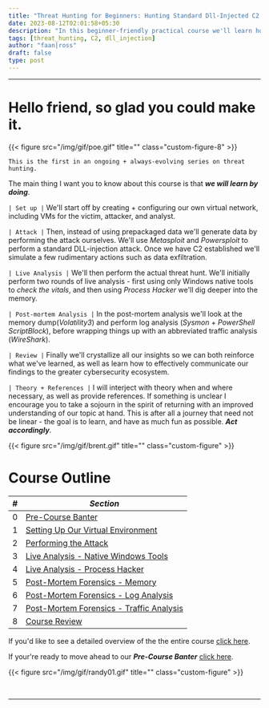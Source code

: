 ```yaml
---
title: "Threat Hunting for Beginners: Hunting Standard Dll-Injected C2 Implants (Practical Course)"
date: 2023-08-12T02:01:58+05:30
description: "In this beginner-friendly practical course we'll learn how to threat hunt standard DLL-injected C2 implants. We'll set up our own virtual environment, perform the attack, and then perform our threat hunting analysis."
tags: [threat_hunting, C2, dll_injection]
author: "faan|ross"
draft: false
type: post
---
```


*** 

# Hello friend, so glad you could make it.

{{< figure src="/img/gif/poe.gif" title="" class="custom-figure-8" >}}

`This is the first in an ongoing + always-evolving series on threat hunting.`

<!-- [NOTE: FOR THE VIDEO VERSION OF THIS COURSE CLICK HERE]() -->

The main thing I want you to know about this course is that ***we will learn by doing***. 

`| Set up |`
We'll start off by creating + configuring our own virtual network, including VMs for the victim, attacker, and analyst. 

`| Attack |`
Then, instead of using prepackaged data we'll generate data by performing the attack ourselves. We'll use *Metasploit* and *Powersploit* to perform a standard DLL-injection attack. Once we have C2 established we'll simulate a few rudimentary actions such as data exfiltration.

`| Live Analysis |`
We'll then perform the actual threat hunt. We'll initially perform two rounds of live analysis - first using only Windows native tools to *check the vitals*, and then using *Process Hacker* we'll dig deeper into the memory. 

`| Post-mortem Analysis |`
In the post-mortem analysis we'll look at the memory dump(*Volatility3*) and perform log analysis (*Sysmon* + *PowerShell ScriptBlock*), before wrapping things up with an abbreviated traffic analysis (*WireShark*). 

`| Review |`
Finally we'll crystallize all our insights so we can both reinforce what we've learned, as well as learn how to effectively communicate our findings to the greater cybersecurity ecosystem. 

`| Theory + References |`
I will interject with theory when and where necessary, as well as provide references. If something is unclear I encourage you to take a sojourn in the spirit of returning with an improved understanding of our topic at hand. This is after all a journey that need not be linear - the goal is to learn, and have as much fun as possible. ***Act accordingly***. 

{{< figure src="/img/gif/brent.gif" title="" class="custom-figure" >}}

# Course Outline

| # | ***Section*** |
|----------|----------|
| 0 | [Pre-Course Banter](https://www.faanross.com/course01/prebanter/) | 
| 1 | [Setting Up Our Virtual Environment](https://www.faanross.com/course01/01_settingup/) | 
| 2 | [Performing the Attack](https://www.faanross.com/course01/02_attack/) | 
| 3 | [Live Analysis - Native Windows Tools](https://www.faanross.com/course01/03_live_native/) | 
| 4 | [Live Analysis - Process Hacker](https://www.faanross.com/course01/04_live_hacker/) | 
| 5 | [Post-Mortem Forensics - Memory](https://www.faanross.com/course01/05_post_memory/) | 
| 6 | [Post-Mortem Forensics - Log Analysis](https://www.faanross.com/course01/06_post_logs/) | 
| 7 | [Post-Mortem Forensics - Traffic Analysis](https://www.faanross.com/course01/07_post_traffic/) | 
| 8 | [Course Review](https://www.faanross.com/course01/08_review/) | 


If you'd like to see a detailed overview of the the entire course [click here](https://www.faanross.com/course01/outline/).

If your're ready to move ahead to our ***Pre-Course Banter*** [click here](https://www.faanross.com/course01/prebanter/).

{{< figure src="/img/gif/randy01.gif" title="" class="custom-figure" >}}

&nbsp; 

***
















